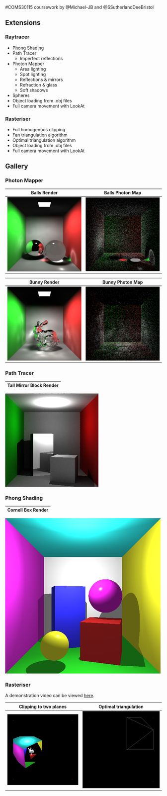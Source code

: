 #COMS30115 coursework by @Michael-JB and @SSutherlandDeeBristol

## Extensions

### Raytracer
* Phong Shading
* Path Tracer
    * Imperfect reflections
* Photon Mapper
    * Area lighting
    * Spot lighting
    * Reflections & mirrors
    * Refraction & glass
    * Soft shadows
* Spheres
* Object loading from .obj files
* Full camera movement with LookAt

### Rasteriser
* Full homogenous clipping
* Fan triangulation algorithm
* Optimal triangulation algorithm
* Object loading from .obj files
* Full camera movement with LookAt

## Gallery

### Photon Mapper

Balls Render               |  Balls Photon Map
:-------------------------:|:-------------------------:
![](https://github.com/SSutherlandDeeBristol/computer-graphics-cw/blob/master/submission/images/raytracer/photon%20mapper/photon3.png)  |  ![](https://github.com/SSutherlandDeeBristol/computer-graphics-cw/blob/master/submission/images/raytracer/photon%20mapper/photonmap3.png)

Bunny Render               |  Bunny Photon Map
:-------------------------:|:-------------------------:
![](https://github.com/SSutherlandDeeBristol/computer-graphics-cw/blob/master/submission/images/raytracer/photon%20mapper/photon2.png)  |  ![](https://github.com/SSutherlandDeeBristol/computer-graphics-cw/blob/master/submission/images/raytracer/photon%20mapper/photonmap2.png)

### Path Tracer

Tall Mirror Block Render |
:-----------------------:|
![](https://github.com/SSutherlandDeeBristol/computer-graphics-cw/blob/master/submission/images/raytracer/pathtracer/pathtracer1.png)

### Phong Shading

Cornell Box Render |
:-----------------------:|
![](https://github.com/SSutherlandDeeBristol/computer-graphics-cw/blob/master/submission/images/raytracer/phong%20shading/phong1.png)

### Rasteriser

A demonstration video can be viewed [here](https://www.youtube.com/watch?v=RgAZK1vxCeg).

Clipping to two planes               |  Optimal triangulation
:-------------------------:|:-------------------------:
![](https://github.com/SSutherlandDeeBristol/computer-graphics-cw/blob/master/submission/images/rasteriser/rasteriser1.png)  |  ![](https://github.com/SSutherlandDeeBristol/computer-graphics-cw/blob/master/submission/images/rasteriser/rasteriser2.png)